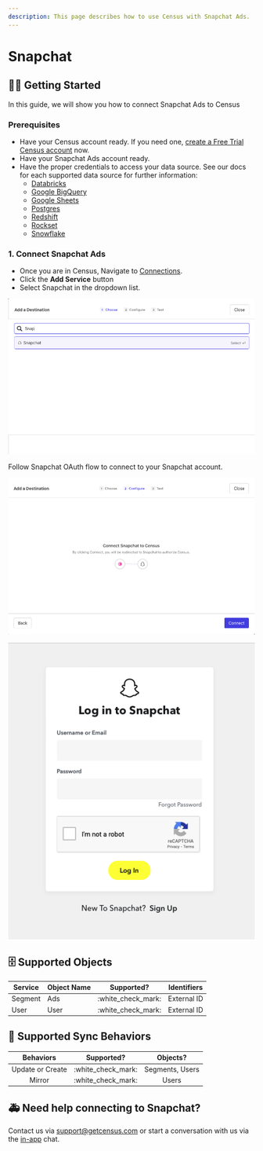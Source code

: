 ```yaml
---
description: This page describes how to use Census with Snapchat Ads.
---
```


# Snapchat

## ​🏃‍♀️ Getting Started

In this guide, we will show you how to connect Snapchat Ads to Census

### Prerequisites

* Have your Census account ready. If you need one, [create a Free Trial Census account](https://app.getcensus.com/) now.
* Have your Snapchat Ads account ready.
* Have the proper credentials to access your data source. See our docs for each supported data source for further information:
  * [Databricks](https://docs.getcensus.com/sources/databricks)
  * [Google BigQuery](https://docs.getcensus.com/sources/google-bigquery)
  * [Google Sheets](https://docs.getcensus.com/sources/google-sheets)
  * [Postgres](https://docs.getcensus.com/sources/postgres)
  * [Redshift](https://docs.getcensus.com/sources/redshift)
  * [Rockset](https://docs.getcensus.com/sources/rockset)
  * [Snowflake](https://docs.getcensus.com/sources/snowflake)



### 1. Connect Snapchat Ads

* Once you are in Census, Navigate to [Connections](https://app.getcensus.com/connections).
* Click the **Add Service** button
* Select Snapchat in the dropdown list.

![](<../.gitbook/assets/Screen Shot 2022-04-25 at 4.22.56 PM.png>)



Follow Snapchat OAuth flow to connect to your Snapchat account.&#x20;

![](<../.gitbook/assets/Screen Shot 2022-04-25 at 4.23.12 PM.png>)

![](<../.gitbook/assets/Screen Shot 2022-04-25 at 4.23.34 PM.png>)















## 🗄 Supported Objects&#x20;

| Service | Object Name | Supported?           | Identifiers |
| ------- | ----------- | -------------------- | ----------- |
| Segment | Ads         | :white\_check\_mark: | External ID |
| User    | User        | :white\_check\_mark: | External ID |



## 🔄 Supported Sync Behaviors

|     Behaviors    |      Supported?      |     Objects?    |
| :--------------: | :------------------: | :-------------: |
| Update or Create | :white\_check\_mark: | Segments, Users |
|      Mirror      | :white\_check\_mark: |      Users      |



## 🚑  Need help connecting to Snapchat?

Contact us via support@getcensus.com or start a conversation with us via the [in-app](https://app.getcensus.com/) chat.
